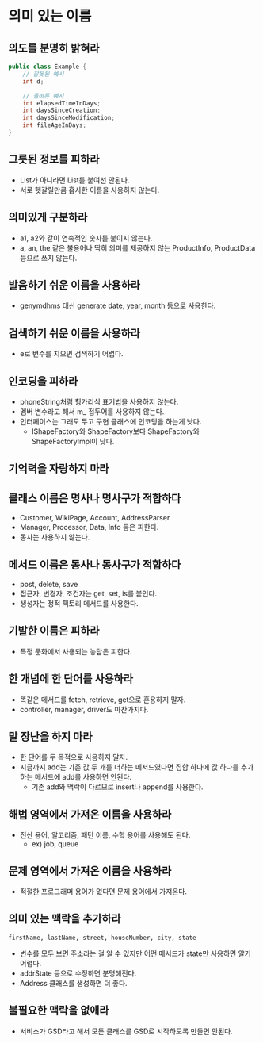 # 의미 있는 이름

## 의도를 분명히 밝혀라

```java
public class Example {
    // 잘못된 예시
    int d;

    // 올바른 예시
    int elapsedTimeInDays;
    int daysSinceCreation;
    int daysSinceModification;
    int fileAgeInDays;
}
```

## 그릇된 정보를 피하라

- List가 아니라면 List를 붙여선 안된다.
- 서로 헷갈릴만큼 흡사한 이름을 사용하지 않는다.

## 의미있게 구분하라

- a1, a2와 같이 연속적인 숫자를 붙이지 않는다.
- a, an, the 같은 불용어나 딱히 의미를 제공하지 않는 ProductInfo, ProductData 등으로 쓰지 않는다.

## 발음하기 쉬운 이름을 사용하라

- genymdhms 대신 generate date, year, month 등으로 사용한다.

## 검색하기 쉬운 이름을 사용하라

- e로 변수를 지으면 검색하기 어렵다.

## 인코딩을 피하라

- phoneString처럼 헝가리식 표기법을 사용하지 않는다.
- 멤버 변수라고 해서 m_ 접두어를 사용하지 않는다.
- 인터페이스는 그래도 두고 구현 클래스에 인코딩을 하는게 낫다.
    - IShapeFactory와 ShapeFactory보다 ShapeFactory와 ShapeFactoryImpl이 낫다.
    
## 기억력을 자랑하지 마라


## 클래스 이름은 명사나 명사구가 적합하다

- Customer, WikiPage, Account, AddressParser
- Manager, Processor, Data, Info 등은 피한다.
- 동사는 사용하지 않는다.

## 메서드 이름은 동사나 동사구가 적합하다

- post, delete, save
- 접근자, 변경자, 조건자는 get, set, is를 붙인다.
- 생성자는 정적 팩토리 메서드를 사용한다.

## 기발한 이름은 피하라

- 특정 문화에서 사용되는 농담은 피한다.

## 한 개념에 한 단어를 사용하라

- 똑같은 메서드를 fetch, retrieve, get으로 혼용하지 말자.
- controller, manager, driver도 마찬가지다.

## 말 장난을 하지 마라

- 한 단어를 두 목적으로 사용하지 말자.
- 지금까지 add는 기존 값 두 개를 더하는 메서드였다면 집합 하나에 값 하나를 추가하는 메서드에 add를 사용하면 안된다.
    - 기존 add와 맥락이 다르므로 insert나 append를 사용한다.
    
## 해법 영역에서 가져온 이름을 사용하라

- 전산 용어, 알고리즘, 패턴 이름, 수학 용어를 사용해도 된다.
     - ex) job, queue
    
## 문제 영역에서 가져온 이름을 사용하라

- 적절한 프로그래머 용어가 없다면 문제 용어에서 가져온다.

## 의미 있는 맥락을 추가하라

```text
firstName, lastName, street, houseNumber, city, state
```

- 변수를 모두 보면 주소라는 걸 알 수 있지만 어떤 메서드가 state만 사용하면 알기 어렵다.
- addrState 등으로 수정하면 분명해진다.
- Address 클래스를 생성하면 더 좋다.

## 불필요한 맥락을 없애라

- 서비스가 GSD라고 해서 모든 클래스를 GSD로 시작하도록 만들면 안된다.